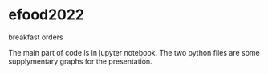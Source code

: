 # efood2022
breakfast orders

The main part of code is in jupyter notebook. The two python files are some supplymentary graphs for the presentation. 
